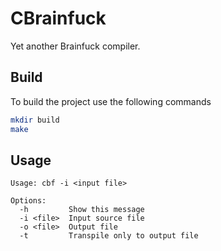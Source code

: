 # CBrainfuck

Yet another Brainfuck compiler.

## Build
To build the project use the following commands

```bash
mkdir build
make
```

## Usage

```
Usage: cbf -i <input file>

Options:
  -h         Show this message
  -i <file>  Input source file
  -o <file>  Output file
  -t         Transpile only to output file
```
